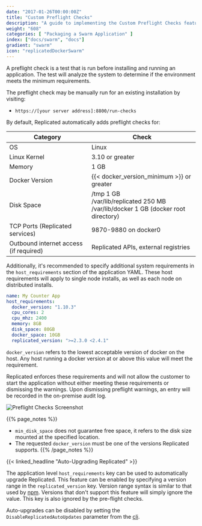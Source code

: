```yaml
---
date: "2017-01-26T00:00:00Z"
title: "Custom Preflight Checks"
description: "A guide to implementing the Custom Preflight Checks feature to analyze customer systems to determine if the environment meets the minimum requirements for installation or update."
weight: "608"
categories: [ "Packaging a Swarm Application" ]
index: ["docs/swarm", "docs"]
gradient: "swarm"
icon: "replicatedDockerSwarm"
---
```


A preflight check is a test that is run before installing and running an application.  The test will analyze the system to determine if the environment meets the minimum requirements.

The preflight check may be manually run for an existing installation by visiting:

- `https://[your server address]:8800/run-checks`

By default, Replicated automatically adds preflight checks for:

| **Category** | **Check** |
|--------------|-----------|
| OS | Linux |
| Linux Kernel | 3.10 or greater |
| Memory | 1 GB |
| Docker Version | {{< docker_version_minimum >}} or greater |
| Disk Space | /tmp 1 GB <br /> /var/lib/replicated 250 MB <br /> /var/lib/docker 1 GB (docker root directory) |
| TCP Ports (Replicated services) | 9870-9880 on docker0 |
| Outbound internet access (if required) | Replicated APIs, external registries |

Additionally, it's recommended to specify additional system requirements in the `host_requirements` section of the application YAML. These host requirements will apply to single node installs, as well as each node on distributed installs.

```yaml
name: My Counter App
host_requirements:
  docker_version: "1.10.3"
  cpu_cores: 2
  cpu_mhz: 2400
  memory: 8GB
  disk_space: 80GB
  docker_space: 10GB
  replicated_version: ">=2.3.0 <2.4.1"
```

`docker_version` refers to the lowest acceptable version of docker on the host. Any host running a docker version at or above this value will meet the requirement.

Replicated enforces these requirements and will not allow the customer to start the application without either meeting these requirements or dismissing the warnings. Upon dismissing preflight warnings, an entry will be recorded in the on-premise audit log.

![Preflight Checks Screenshot](/images/post-screens/preflight-checks.png)

{{% page_notes %}}
- `min_disk_space` does not guarantee free space, it refers to the disk size mounted at the specified location.
- The requested `docker_version` must be one of the versions Replicated supports.
{{% /page_notes %}}

{{< linked_headline "Auto-Upgrading Replicated" >}}

The application level `host_requirements` key can be used to automatically upgrade Replicated.  This feature can be enabled by specifying a version range in the `replicated_version` key.  Version range syntax is similar to that used by [npm](https://docs.npmjs.com/about-semantic-versioning).  Versions that don't support this feature will simply ignore the value.  This key is also ignored by the pre-flight checks.

Auto-upgrades can be disabled by setting the `DisableReplicatedAutoUpdates` parameter from the [cli](https://help.replicated.com/api/replicatedctl/replicatedctl_params_set/).
